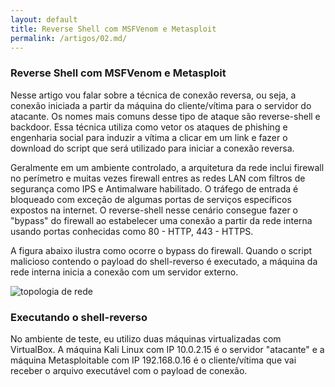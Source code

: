 ```yaml
---
layout: default
title: Reverse Shell com MSFVenom e Metasploit
permalink: /artigos/02.md/
---
```


### Reverse Shell com MSFVenom e Metasploit

Nesse artigo vou falar sobre a técnica de conexão reversa, ou seja, a conexão iniciada a partir da máquina do cliente/vítima para o servidor do atacante. Os nomes mais comuns desse tipo de ataque são reverse-shell e backdoor. Essa técnica utiliza como vetor os ataques de phishing e engenharia social para induzir a vítima a clicar em um link e fazer o download do script que será utilizado para iniciar a conexão reversa.

Geralmente em um ambiente controlado, a arquitetura da rede inclui firewall no perímetro e muitas vezes firewall entres as redes LAN com filtros de segurança como IPS e Antimalware habilitado. O tráfego de entrada é bloqueado com exceção de algumas portas de serviços específicos expostos na internet. O reverse-shell nesse cenário consegue fazer o "bypass"  do firewall ao estabelecer uma conexão a partir da rede interna usando portas conhecidas como 80 - HTTP, 443 - HTTPS.

A figura abaixo ilustra como ocorre o bypass do firewall. Quando o script malicioso contendo o payload do shell-reverso é executado, a máquina da rede interna inicia a conexão com um servidor externo.

![topologia de rede](https://carineconstantino.github.io/cybersecurity/artigos/imagens/topologia_rede.jpg)

### Executando o shell-reverso

No ambiente de teste, eu utilizo duas máquinas virtualizadas com VirtualBox. A máquina Kali Linux com IP 10.0.2.15 é o servidor "atacante" e a máquina Metasploitable com IP 192.168.0.16 é o cliente/vítima que vai receber o arquivo executável com o payload de conexão. 







